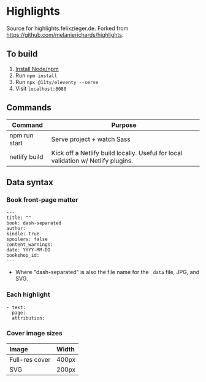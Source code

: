 # Highlights

Source for highlights.felixzieger.de. Forked from https://github.com/melanierichards/highlights.

## To build

1. [Install Node/npm](https://nodejs.org/)
2. Run `npm install`
3. Run `npx @11ty/eleventy --serve`
4. Visit `localhost:8080`

## Commands

| Command                    | Purpose                      |
| -------------------------- | ---------------------------- |
| npm run start              | Serve project + watch Sass   |
| netlify build              | Kick off a Netlify build locally. Useful for local validation w/ Netlify plugins. |

## Data syntax

### Book front-page matter

```
---
title: ""
book: dash-separated
author:
kindle: true
spoilers: false
content_warnings:
date: YYYY-MM-DD
bookshop_id:
---
```

* Where "dash-separated" is also the file name for the `_data` file, JPG, and SVG.

### Each highlight

```
- text: 
  page: 
  attribution: 
```

### Cover image sizes

| Image          | Width |
| :------------- | :---- |
| Full-res cover | 400px |
| SVG            | 200px |
